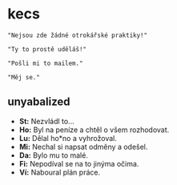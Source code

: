 kecs
====

    "Nejsou zde žádné otrokářské praktiky!"

    "Ty to prostě uděláš!"
    
    "Pošli mi to mailem."
    
    "Měj se."

unyabalized
-----------

 + **St:** Nezvládl to...
 + **Ho:** Byl na peníze a chtěl o všem rozhodovat.
 + **Lu:** Dělal ho*no a vyhrožoval.
 + **Mi:** Nechal si napsat odměny a odešel.
 + **Da:** Bylo mu to malé.
 + **Fi:** Nepodíval se na to jinýma očima.
 + **Ví:** Naboural plán práce.
